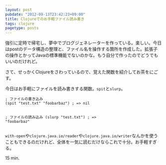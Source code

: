 ```yaml
---
layout: post
pubdate: "2012-09-13T23:42:23+09:00"
title: Clojureでのお手軽ファイル読み書き
tags: clojure
pagetype: posts
---
```

強引に定時で帰宅し、夢中でブログジェネレーターを作っている。楽しい。今日はpostのデータ構造の整理と、ファイル名を操作する箇所を作成した。拡張子の操作とかってJavaの標準機能でないのかな。もう自分で作ったのでどうでもいいのだけれど。

さて、せっかくClojureをさわっているので、覚えた関数を紹介してお茶をにごす。

今日はお手軽にファイルを読み書きする関数。`spit`と`slurp`。

<div><script src="https://gist.github.com/3714826.js?file=spit-and-slurp.clj"></script><noscript><pre><code>; ファイルの書き込み
(spit &quot;test.txt&quot; &quot;foobarbaz&quot;) ; =&gt; nil

; ファイルの読み込み
(slurp &quot;test.txt&quot;) ; =&gt; &quot;foobarbaz&quot;</code></pre></noscript></div>

`with-open`や`clojure.java.io/reader`や`clojure.java.io/writer`なんかを使うこともできるのだけれど、全体を一気に読むだけならこれで十分。お手軽すぎる。

15 min.
